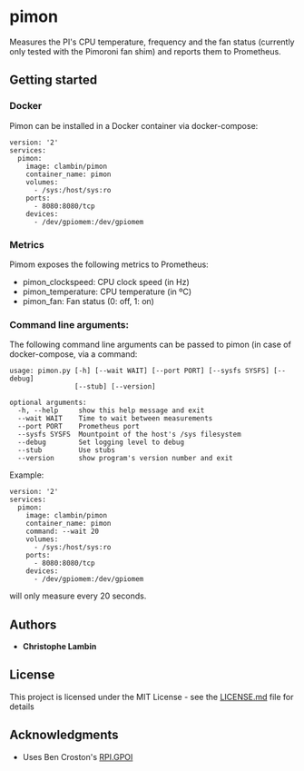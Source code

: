 # pimon

Measures the PI's CPU temperature, frequency and the fan status (currently only tested with the Pimoroni fan shim) and reports them to Prometheus.

## Getting started

### Docker

Pimon can be installed in a Docker container via docker-compose:

```
version: '2'
services:
  pimon:
    image: clambin/pimon
    container_name: pimon
    volumes:
      - /sys:/host/sys:ro
    ports:
      - 8080:8080/tcp
    devices:
      - /dev/gpiomem:/dev/gpiomem
```

### Metrics

Pimom exposes the following metrics to Prometheus:

* pimon_clockspeed:  CPU clock speed (in Hz)
* pimon_temperature: CPU temperature (in ºC)
* pimon_fan:         Fan status (0: off, 1: on)

### Command line arguments:

The following command line arguments can be passed to pimon (in case of docker-compose, via a command:

```
usage: pimon.py [-h] [--wait WAIT] [--port PORT] [--sysfs SYSFS] [--debug]
                [--stub] [--version]

optional arguments:
  -h, --help     show this help message and exit
  --wait WAIT    Time to wait between measurements
  --port PORT    Prometheus port
  --sysfs SYSFS  Mountpoint of the host's /sys filesystem
  --debug        Set logging level to debug
  --stub         Use stubs
  --version      show program's version number and exit

```

Example:

```
version: '2'
services:
  pimon:
    image: clambin/pimon
    container_name: pimon
    command: --wait 20
    volumes:
      - /sys:/host/sys:ro
    ports:
      - 8080:8080/tcp
    devices:
      - /dev/gpiomem:/dev/gpiomem
```

will only measure every 20 seconds.

## Authors

* **Christophe Lambin**

## License

This project is licensed under the MIT License - see the [LICENSE.md](LICENSE.md) file for details

## Acknowledgments

* Uses Ben Croston's [RPI.GPOI](https://pypi.org/project/RPi.GPIO/)
